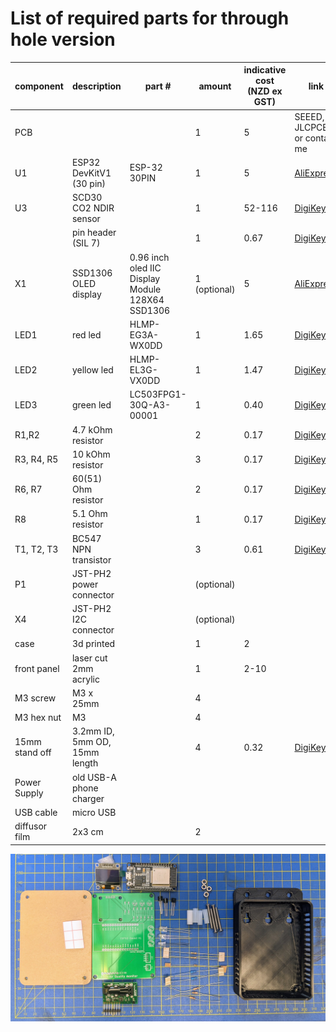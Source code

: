 # List of required parts for through hole version

| component      | description                   | part #                                           | amount       | indicative cost (NZD ex GST) | link                                                                                                      | alt link                                                                                                   |
| -------------- | ----------------------------- | ------------------------------------------------ | ------------ | ---------------------------- | --------------------------------------------------------------------------------------------------------- | ---------------------------------------------------------------------------------------------------------- |
| PCB            |                               |                                                  | 1            | 5                            | SEEED, JLCPCB or contact me                                                                               |                                                                                                            |
| U1             | ESP32 DevKitV1 (30 pin)       | ESP-32 30PIN                                     | 1            | 5                            | [AliExpress](https://www.aliexpress.com/item/32864722159.html)                                            |                                                                                                            |
| U3             | SCD30 CO2 NDIR sensor         |                                                  | 1            | 52-116                       | [DigiKey](https://www.digikey.co.nz/en/products/detail/sensirion-ag/SCD30/8445334)                        | [AliExpress](https://www.aliexpress.com/item/1005002467019989.html)                                        |
|                | pin header (SIL 7)            |                                                  | 1            | 0.67                         | [DigiKey](https://www.digikey.co.nz/en/products/detail/harwin-inc/M20-9770846/3727783)                    | [Element14](https://nz.element14.com/harwin/m20-9770846/conn-header-8pos-1row-2-54mm/dp/3756340)           |
| X1             | SSD1306 OLED display          | 0.96 inch oled IIC Display Module 128X64 SSD1306 | 1 (optional) | 5                            | [AliExpress](https://www.aliexpress.com/item/32896971385.html)                                            |                                                                                                            |
| LED1           | red led                       | HLMP-EG3A-WX0DD                                  | 1            | 1.65                         | [DigiKey](https://www.digikey.co.nz/en/products/detail/broadcom-limited/HLMP-EG3A-WX0DD/3909242)          | [Element14](https://nz.element14.com/cree/lc503fpg1-30q-a3-00001/led-5mm-green/dp/1648988)                 |
| LED2           | yellow led                    | HLMP-EL3G-VX0DD                                  | 1            | 1.47                         | [DigiKey](https://www.digikey.co.nz/en/products/detail/broadcom-limited/HLMP-EL3G-VX0DD/10511912)         | [Element14](https://nz.element14.com/broadcom-limited/hlmp-el3g-vx0dd/led-amber-9-3cd-590nm-th/dp/2900814) |
| LED3           | green led                     | LC503FPG1-30Q-A3-00001                           | 1            | 0.40                         | [DigiKey](https://www.digikey.co.nz/en/products/detail/creeled-inc/C503B-GCN-CY0C0791/1922940)            | [Element14](https://nz.element14.com/cree/lc503fpg1-30q-a3-00001/led-5mm-green/dp/1648988)                 |
| R1,R2          | 4.7 kOhm resistor             |                                                  | 2            | 0.17                         | [DigiKey](https://www.digikey.co.nz/en/products/detail/stackpole-electronics-inc/CF14JT4K70/1741428)      |                                                                                                            |
| R3, R4, R5     | 10 kOhm resistor              |                                                  | 3            | 0.17                         | [DigiKey](https://www.digikey.co.nz/en/products/detail/stackpole-electronics-inc/CF14JT10K0/1741265)      |                                                                                                            |
| R6, R7         | 60(51) Ohm resistor           |                                                  | 2            | 0.17                         | [DigiKey](https://www.digikey.co.nz/en/products/detail/koa-speer-electronics-inc/CF1-4CT52R510J/13537362) |                                                                                                            |
| R8             | 5.1 Ohm resistor              |                                                  | 1            | 0.17                         | [DigiKey](https://www.digikey.co.nz/en/products/detail/stackpole-electronics-inc/CFM14JT5R10/1742230)     |                                                                                                            |
| T1, T2, T3     | BC547 NPN transistor          |                                                  | 3            | 0.61                         | [DigiKey](https://www.digikey.co.nz/en/products/detail/onsemi/BC547CTFR/976374)                           |                                                                                                            |
| P1             | JST-PH2 power connector       |                                                  | (optional)   |                              |                                                                                                           |                                                                                                            |
| X4             | JST-PH2 I2C connector         |                                                  | (optional)   |                              |                                                                                                           |                                                                                                            |
| case           | 3d printed                    |                                                  | 1            | 2                            |                                                                                                           |                                                                                                            |
| front panel    | laser cut 2mm acrylic         |                                                  | 1            | 2-10                         |                                                                                                           |                                                                                                            |
| M3 screw       | M3 x 25mm                     |                                                  | 4            |                              |                                                                                                           |                                                                                                            |
| M3 hex nut     | M3                            |                                                  | 4            |                              |                                                                                                           |                                                                                                            |
| 15mm stand off | 3.2mm ID, 5mm OD, 15mm length |                                                  | 4            | 0.32                         | [DigiKey](https://www.digikey.co.nz/en/products/detail/essentra-components/13ME024/11638316)              | [Element14](https://nz.element14.com/duratool/d01479/pcb-round-spacer-nylon66-natural/dp/1733409)          |
| Power Supply   | old USB-A phone charger       |                                                  |              |                              |                                                                                                           |                                                                                                            |
| USB cable      | micro USB                     |                                                  |              |                              |                                                                                                           |                                                                                                            |
| diffusor film  | 2x3 cm                        |                                                  | 2            |                              |                                                                                                           |                                                                                                            |

![](bom.jpg)
